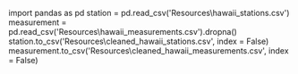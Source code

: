 import pandas as pd
station = pd.read_csv('Resources\hawaii_stations.csv')
measurement = pd.read_csv('Resources\hawaii_measurements.csv').dropna()
station.to_csv('Resources\cleaned_hawaii_stations.csv', index = False)
measurement.to_csv('Resources\cleaned_hawaii_measurements.csv', index = False)
